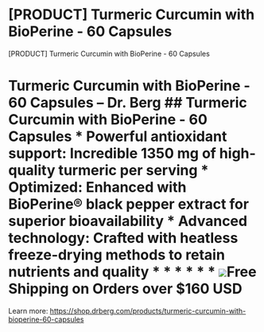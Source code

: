# [PRODUCT] Turmeric Curcumin with BioPerine - 60 Capsules

[PRODUCT] Turmeric Curcumin with BioPerine - 60 Capsules
# Turmeric Curcumin with BioPerine - 60 Capsules – Dr. Berg ## Turmeric Curcumin with BioPerine - 60 Capsules * **Powerful antioxidant support:** Incredible 1350 mg of high-quality turmeric per serving * **Optimized:** Enhanced with BioPerine® black pepper extract for superior bioavailability * **Advanced technology:** Crafted with heatless freeze-drying methods to retain nutrients and quality * * * * * * ![](https://shop.drberg.com/cdn/shop/files/free-shipping-truck-icon.png?v=17164945451504368884)Free Shipping on Orders over $160 USD
Learn more: https://shop.drberg.com/products/turmeric-curcumin-with-bioperine-60-capsules
